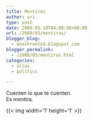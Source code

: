 ```yaml
---
title: Mentiras
author: uri
type: post
date: 2008-05-10T04:08:00+00:00
url: /2008/05/mentiras/
blogger_blog:
  - enochrooted.blogspot.com
blogger_permalink:
  - /2008/05/mentiras.html
categories:
  - ollas
  - politics

---
```

Cuenten lo que te cuenten.  
Es mentira.

<div class="blogger-post-footer">
  {{< img width='1' height='1' >}}
</div>